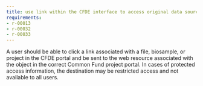 ```yaml
---
title: use link within the CFDE interface to access original data source
requirements:
- r-00013
- r-00032
- r-00033
---
```


A user should be able to click a link associated with a file, biosample, or project in the CFDE portal and be sent to the web resource associated with the object in the correct Common Fund project portal. In cases of protected access information, the destination may be restricted access and not available to all users.
